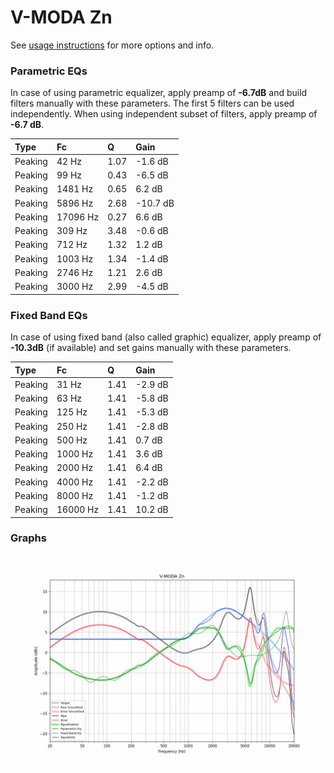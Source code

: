 # V-MODA Zn
See [usage instructions](https://github.com/jaakkopasanen/AutoEq#usage) for more options and info.

### Parametric EQs
In case of using parametric equalizer, apply preamp of **-6.7dB** and build filters manually
with these parameters. The first 5 filters can be used independently.
When using independent subset of filters, apply preamp of **-6.7 dB**.

| Type    | Fc       |    Q | Gain     |
|:--------|:---------|:-----|:---------|
| Peaking | 42 Hz    | 1.07 | -1.6 dB  |
| Peaking | 99 Hz    | 0.43 | -6.5 dB  |
| Peaking | 1481 Hz  | 0.65 | 6.2 dB   |
| Peaking | 5896 Hz  | 2.68 | -10.7 dB |
| Peaking | 17096 Hz | 0.27 | 6.6 dB   |
| Peaking | 309 Hz   | 3.48 | -0.6 dB  |
| Peaking | 712 Hz   | 1.32 | 1.2 dB   |
| Peaking | 1003 Hz  | 1.34 | -1.4 dB  |
| Peaking | 2746 Hz  | 1.21 | 2.6 dB   |
| Peaking | 3000 Hz  | 2.99 | -4.5 dB  |

### Fixed Band EQs
In case of using fixed band (also called graphic) equalizer, apply preamp of **-10.3dB**
(if available) and set gains manually with these parameters.

| Type    | Fc       |    Q | Gain    |
|:--------|:---------|:-----|:--------|
| Peaking | 31 Hz    | 1.41 | -2.9 dB |
| Peaking | 63 Hz    | 1.41 | -5.8 dB |
| Peaking | 125 Hz   | 1.41 | -5.3 dB |
| Peaking | 250 Hz   | 1.41 | -2.8 dB |
| Peaking | 500 Hz   | 1.41 | 0.7 dB  |
| Peaking | 1000 Hz  | 1.41 | 3.6 dB  |
| Peaking | 2000 Hz  | 1.41 | 6.4 dB  |
| Peaking | 4000 Hz  | 1.41 | -2.2 dB |
| Peaking | 8000 Hz  | 1.41 | -1.2 dB |
| Peaking | 16000 Hz | 1.41 | 10.2 dB |

### Graphs
![](./V-MODA%20Zn.png)